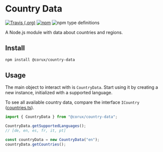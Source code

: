 # Country Data

[![Travis (.org)](https://img.shields.io/travis/corux/country-data.svg)](https://travis-ci.org/corux/country-data)
[![npm](https://img.shields.io/npm/v/@corux/country-data.svg)](https://www.npmjs.com/package/@corux/country-data)
![npm type definitions](https://img.shields.io/npm/types/@corux/country-data.svg)

A Node.js module with data about countries and regions.

## Install

```sh
npm install @corux/country-data
```

## Usage

The main object to interact with is `CountryData`.
Start using it by creating a new instance, initialized with a supported language.

To see all available country data, compare the interface `ICountry` ([countries.ts](src/countries.ts)).

```typescript
import { CountryData } from "@corux/country-data";

CountryData.getSupportedLanguages();
// [de, en, es, fr, it, pt]

const countryData = new CountryData("en");
countryData.getCountries();
```
